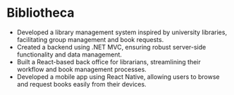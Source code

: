 # Bibliotheca

- Developed a library management system inspired by university libraries, facilitating group management and book requests.
- Created a backend using .NET MVC, ensuring robust server-side functionality and data management.
- Built a React-based back office for librarians, streamlining their workflow and book management processes.
- Developed a mobile app using React Native, allowing users to browse and request books easily from their devices.
